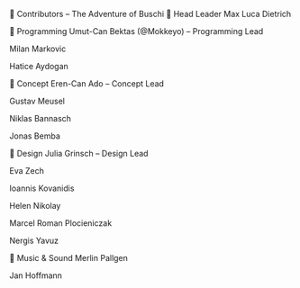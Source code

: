 👥 Contributors – The Adventure of Buschi
🔹 Head Leader
Max Luca Dietrich

🔹 Programming
Umut-Can Bektas (@Mokkeyo) – Programming Lead

Milan Markovic

Hatice Aydogan

🔹 Concept
Eren-Can Ado – Concept Lead

Gustav Meusel

Niklas Bannasch

Jonas Bemba

🔹 Design
Julia Grinsch – Design Lead

Eva Zech

Ioannis Kovanidis

Helen Nikolay

Marcel Roman Plocieniczak

Nergis Yavuz

🔹 Music & Sound
Merlin Pallgen

Jan Hoffmann


